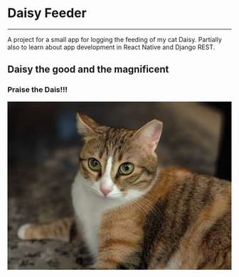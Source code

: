 # Daisy Feeder
--------------
A project for a small app for logging the feeding of my cat Daisy. Partially also to learn about app development in React Native and Django REST.

## Daisy the good and the magnificent

### Praise the Dais!!!

![Daisy](media/daisy.jpeg)
